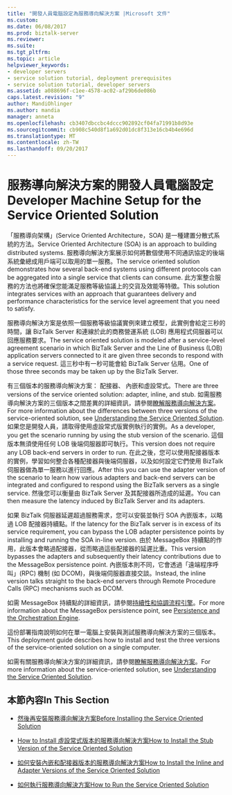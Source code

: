 ```yaml
---
title: "開發人員電腦設定為服務導向解決方案 |Microsoft 文件"
ms.custom: 
ms.date: 06/08/2017
ms.prod: biztalk-server
ms.reviewer: 
ms.suite: 
ms.tgt_pltfrm: 
ms.topic: article
helpviewer_keywords:
- developer servers
- service solution tutorial, deployment prerequisites
- service solution tutorial, developer servers
ms.assetid: a088696f-c1ee-4578-ac02-af29b6de086b
caps.latest.revision: "9"
author: MandiOhlinger
ms.author: mandia
manager: anneta
ms.openlocfilehash: cb3407dbccbc4dccc902892cf04fa71991b8d93e
ms.sourcegitcommit: cb908c540d8f1a692d01dc8f313e16cb4b4e696d
ms.translationtype: MT
ms.contentlocale: zh-TW
ms.lasthandoff: 09/20/2017
---
```

# <a name="developer-machine-setup-for-the-service-oriented-solution"></a><span data-ttu-id="d0fb8-102">服務導向解決方案的開發人員電腦設定</span><span class="sxs-lookup"><span data-stu-id="d0fb8-102">Developer Machine Setup for the Service Oriented Solution</span></span>
<span data-ttu-id="d0fb8-103">「服務導向架構」(Service Oriented Architecture，SOA) 是一種建置分散式系統的方法。</span><span class="sxs-lookup"><span data-stu-id="d0fb8-103">Service Oriented Architecture (SOA) is an approach to building distributed systems.</span></span> <span data-ttu-id="d0fb8-104">服務導向解決方案展示如何將數個使用不同通訊協定的後端系統彙總成用戶端可以取用的單一服務。</span><span class="sxs-lookup"><span data-stu-id="d0fb8-104">The service oriented solution demonstrates how several back-end systems using different protocols can be aggregated into a single service that clients can consume.</span></span> <span data-ttu-id="d0fb8-105">此方案整合服務的方法也將確保您能滿足服務等級協議上的交貨及效能等特徵。</span><span class="sxs-lookup"><span data-stu-id="d0fb8-105">This solution integrates services with an approach that guarantees delivery and performance characteristics for the service level agreement that you need to satisfy.</span></span>  
  
 <span data-ttu-id="d0fb8-106">服務導向解決方案是依照一個服務等級協議實例來建立模型，此實例會給定三秒的時間，讓 BizTalk Server 和連線於此的商務營運系統 (LOB) 應用程式伺服器可以回應服務要求。</span><span class="sxs-lookup"><span data-stu-id="d0fb8-106">The service oriented solution is modeled after a service-level agreement scenario in which BizTalk Server and the Line of Business (LOB) application servers connected to it are given three seconds to respond with a service request.</span></span> <span data-ttu-id="d0fb8-107">這三秒中有一秒可能會給 BizTalk Server 佔用。</span><span class="sxs-lookup"><span data-stu-id="d0fb8-107">One of those three seconds may be taken up by the BizTalk Server.</span></span>  
  
 <span data-ttu-id="d0fb8-108">有三個版本的服務導向解決方案： 配接器、 內嵌和虛設常式。</span><span class="sxs-lookup"><span data-stu-id="d0fb8-108">There are three versions of the service oriented solution: adapter, inline, and stub.</span></span> <span data-ttu-id="d0fb8-109">如需服務導向解決方案的三個版本之間差異的詳細資訊，請參閱[瞭解服務導向解決方案](../core/understanding-the-service-oriented-solution.md)。</span><span class="sxs-lookup"><span data-stu-id="d0fb8-109">For more information about the differences between three versions of the service-oriented solution, see [Understanding the Service Oriented Solution](../core/understanding-the-service-oriented-solution.md).</span></span> <span data-ttu-id="d0fb8-110">如果您是開發人員，請取得使用虛設常式版實例執行的實例。</span><span class="sxs-lookup"><span data-stu-id="d0fb8-110">As a developer, you get the scenario running by using the stub version of the scenario.</span></span> <span data-ttu-id="d0fb8-111">這個版本無須使用任何 LOB 後端伺服器即可執行。</span><span class="sxs-lookup"><span data-stu-id="d0fb8-111">This version does not require any LOB back-end servers in order to run.</span></span> <span data-ttu-id="d0fb8-112">在此之後，您可以使用配接器版本的實例，學習如何整合各種配接器與後端伺服器，以及如何設定它們使用 BizTalk 伺服器做為單一服務以進行回應。</span><span class="sxs-lookup"><span data-stu-id="d0fb8-112">After this you can use the adapter version of the scenario to learn how various adapters and back-end servers can be integrated and configured to respond using the BizTalk servers as a single service.</span></span> <span data-ttu-id="d0fb8-113">然後您可以衡量由 BizTalk Server 及其配接器所造成的延遲。</span><span class="sxs-lookup"><span data-stu-id="d0fb8-113">You can then measure the latency induced by BizTalk Server and its adapters.</span></span>  
  
 <span data-ttu-id="d0fb8-114">如果 BizTalk 伺服器延遲超過服務需求，您可以安裝並執行 SOA 內嵌版本，以略過 LOB 配接器持續點。</span><span class="sxs-lookup"><span data-stu-id="d0fb8-114">If the latency for the BizTalk server is in excess of its service requirement, you can bypass the LOB adapter persistence points by installing and running the SOA in-line version.</span></span> <span data-ttu-id="d0fb8-115">由於 MessageBox 持續點的作用，此版本會略過配接器，從而略過這些配接器的延遲比重。</span><span class="sxs-lookup"><span data-stu-id="d0fb8-115">This version bypasses the adapters and subsequently their latency contributions due to the MessageBox persistence point.</span></span> <span data-ttu-id="d0fb8-116">內嵌版本則不同，它會透過「遠端程序呼叫」(RPC) 機制 (如 DCOM)，與後端伺服器直接交談。</span><span class="sxs-lookup"><span data-stu-id="d0fb8-116">Instead, the inline version talks straight to the back-end servers through Remote Procedure Calls (RPC) mechanisms such as DCOM.</span></span>  
  
 <span data-ttu-id="d0fb8-117">如需 MessageBox 持續點的詳細資訊，請參閱[持續性和協調流程引擎](../core/persistence-and-the-orchestration-engine.md)。</span><span class="sxs-lookup"><span data-stu-id="d0fb8-117">For more information about the MessageBox persistence point, see [Persistence and the Orchestration Engine](../core/persistence-and-the-orchestration-engine.md).</span></span>  
  
 <span data-ttu-id="d0fb8-118">這份部署指南說明如何在單一電腦上安裝與測試服務導向解決方案的三個版本。</span><span class="sxs-lookup"><span data-stu-id="d0fb8-118">This deployment guide describes how to install and test the three versions of the service-oriented solution on a single computer.</span></span>  
  
 <span data-ttu-id="d0fb8-119">如需有關服務導向解決方案的詳細資訊，請參閱[瞭解服務導向解決方案](../core/understanding-the-service-oriented-solution.md)。</span><span class="sxs-lookup"><span data-stu-id="d0fb8-119">For more information about the service-oriented solution, see [Understanding the Service Oriented Solution](../core/understanding-the-service-oriented-solution.md).</span></span>  
  
## <a name="in-this-section"></a><span data-ttu-id="d0fb8-120">本節內容</span><span class="sxs-lookup"><span data-stu-id="d0fb8-120">In This Section</span></span>  
  
-   [<span data-ttu-id="d0fb8-121">然後再安裝服務導向解決方案</span><span class="sxs-lookup"><span data-stu-id="d0fb8-121">Before Installing the Service Oriented Solution</span></span>](../core/before-installing-the-service-oriented-solution.md)  
  
-   [<span data-ttu-id="d0fb8-122">How to Install 虛設常式版本的服務導向解決方案</span><span class="sxs-lookup"><span data-stu-id="d0fb8-122">How to Install the Stub Version of the Service Oriented Solution</span></span>](../core/how-to-install-the-stub-version-of-the-service-oriented-solution.md)  
  
-   [<span data-ttu-id="d0fb8-123">如何安裝內嵌和配接器版本的服務導向解決方案</span><span class="sxs-lookup"><span data-stu-id="d0fb8-123">How to Install the Inline and Adapter Versions of the Service Oriented Solution</span></span>](../core/how-to-install-the-inline-and-adapter-versions-of-the-service-oriented-solution.md)  
  
-   [<span data-ttu-id="d0fb8-124">如何執行服務導向解決方案</span><span class="sxs-lookup"><span data-stu-id="d0fb8-124">How to Run the Service Oriented Solution</span></span>](../core/how-to-run-the-service-oriented-solution.md)
